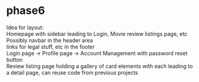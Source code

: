 # phase6  
Idea for layout:  
Homepage with sidebar leading to Login, Movie review listings page, etc  
Possibly navbar in the header area  
links for legal stuff, etc in the footer  
Login page -> Profile page -> Account Management with password reset button  
Review listing page holding a gallery of card elements with each leading to a detail page, can reuse code from previous projects  
